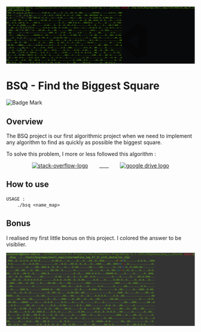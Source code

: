 <p align="center"><img src="../../../images/bsq_example.png" alt="BSQ Output example"></p>

# BSQ - Find the Biggest Square

![Badge Mark](https://img.shields.io/badge/Module%20Mark-A-%2372FA08.svg?&style=for-the-badge&logoColor=black)

## Overview

The BSQ project is our first algorithmic project when we need to implement any algorithm to find as quickly as possible the biggest square.

To solve this problem, I more or less followed this algorithm :

<p align="center" style="margin-right: 30px; margin-left: 30px"><a href="https://stackoverflow.com/questions/20335427/most-efficient-algorithm-to-find-the-biggest-square-in-a-two-dimension-map" target="_blank" rel="noopener noreferrer" style="margin-right: 30px; margin-left: 30px"><img src="https://simpleicons.org/icons/stackoverflow.svg" width="64" height="64" alt="stack-overflow-logo"/></a>____<a href="https://docs.google.com/document/d/19pHCD433tYsvAor0WObxa2qusAjKdx96kaf3z5I8XT8" target="_blank" style="margin-right: 30px; margin-left: 30px"><img src="https://simpleicons.org/icons/googledrive.svg" width="64" height="64" alt="google drive logo" /></a></p>

## How to use

```
USAGE :
	./bsq <name_map>
```

## Bonus

I realised my first little bonus on this project. I colored the answer to be visiblier.

<p align="center"><img src="../../../images/bsq_bonus_example.png" alt="BSQ Output example"></p>
